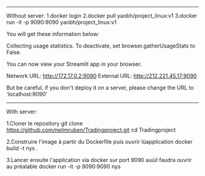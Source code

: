 **************************************************************************************************
Without server:
1.docker login
2.docker pull yaobh/project_linux:v1
3.docker run -it -p 9090:9090 yaobh/project_linux:v1

You will get these information below:

Collecting usage statistics. To deactivate, set browser.gatherUsageStats to False.


  You can now view your Streamlit app in your browser.

  Network URL: http://172.17.0.2:9090
  External URL: http://212.221.45.17:9090

But be careful, if you don't deploy it on a server, please change the URL to 'localhost:9090'

***************************************************************************************************

With server: 

1.Cloner le repository
git clone https://github.com/neilmruben/Tradingproject.git
cd Tradingproject

2.Construire l'image à partir du Dockerfile puis ouvrir lùapplication
docker build -t nys .

3.Lancer ensuite l'application via docker sur port 9090 auùil faudra ouvrir au préalable
docker run -it -p 9090:9090 nys